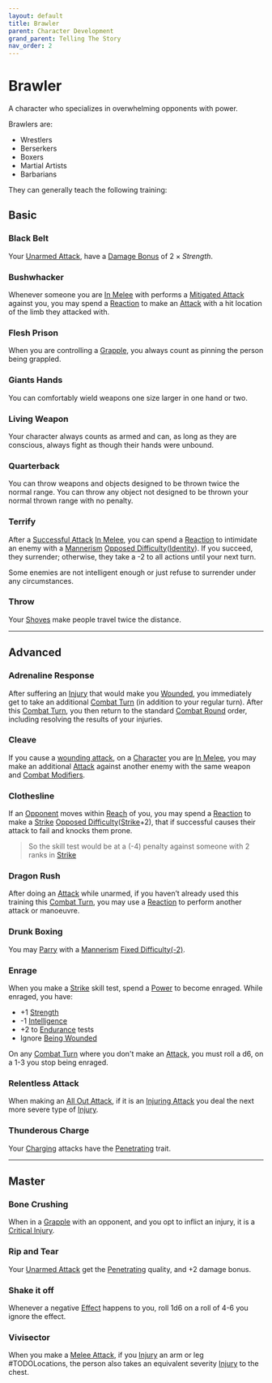 ```yaml
---
layout: default
title: Brawler
parent: Character Development
grand_parent: Telling The Story
nav_order: 2
---
```

# Brawler
A character who specializes in overwhelming opponents with power.

Brawlers are: 
* Wrestlers
* Berserkers
* Boxers
* Martial Artists
* Barbarians

They can generally teach the following training:

## Basic

### Black Belt
Your [Unarmed Attack](Core/Terminology#Unarmed%20Attack), have a [Damage Bonus](Core/Weapons#Damage%20Bonus) of $2 \times Strength$. 

### Bushwhacker
Whenever someone you are [In Melee](Core/Effects#In%20Melee) with performs a [Mitigated Attack](Core/Terminology#Mitigated%20Attack) against you, you may spend a [Reaction](Core/Terminology#Reaction) to make an [Attack](Core/Terminology#Attack) with a hit location of the limb they attacked with.

### Flesh Prison
When you are controlling a [Grapple](Core/Special-Combat-Actions#grapple), you always count as pinning the person being grappled.

### Giants Hands
You can comfortably wield weapons one size larger in one hand or two.

### Living Weapon
Your character always counts as armed and can, as long as they are conscious, always fight as though their hands were unbound.

### Quarterback
You can throw weapons and objects designed to be thrown twice the normal range. You can throw any object not designed to be thrown your normal thrown range with no penalty.

### Terrify
After a [Successful Attack](Core/Terminology#Successful%20Attack) [In Melee](Core/Effects#In%20Melee), you can spend a [Reaction](Core/Terminology#Reaction) to intimidate an enemy with a [Mannerism](Core/Communication#Mannerism) [Opposed Difficulty](Core/Skills#Opposed%20Difficulty)([Identity](Core/Spirit#Identity)). If you succeed, they surrender; otherwise, they take a -2 to all actions until your next turn.

Some enemies are not intelligent enough or just refuse to surrender under any circumstances.
### Throw
Your [Shoves](Core/Special-Combat-Actions#Shove) make people travel twice the distance.



---

## Advanced

### Adrenaline Response
After suffering an [Injury](Core/Injury) that would make you [Wounded](Core/Effects#Wounded), you immediately get to take an additional [Combat Turn](Core/Terminology#Combat%20Turn) (in addition to your regular turn). After this [Combat Turn](Core/Terminology#Combat%20Turn), you then return to the standard [Combat Round](Core/Terminology#Combat%20Round) order, including resolving the results of your injuries.

### Cleave
If you cause a [wounding attack](Core/Terminology#Wounding%20Attack), on a [Character](Core/Terminology#Character) you are [In Melee](Core/Effects#In%20Melee), you may make an additional [Attack](Core/Terminology#Attack) against another enemy with the same weapon and [Combat Modifiers](Core/Attacks#Combat%20Modifiers).

### Clothesline
If an [Opponent](Core/Terminology#Opponent) moves within [Reach](Core/Movement#Reach) of you, you may spend a [Reaction](Core/Terminology#Reaction) to make a [Strike](Core/Strength#Strike) [Opposed Difficulty](Core/Skills#Opposed%20Difficulty)([Strike](Core/Strength#Strike)+2), that if successful causes their attack to fail and knocks them prone.

> So the skill test would be at a (-4) penalty against someone with 2 ranks in [Strike](Core/Strength#Strike)

### Dragon Rush
After doing an [Attack](Core/Terminology#Attack) while unarmed, if you haven’t already used this training this [Combat Turn](Core/Terminology#Combat%20Turn), you may use a [Reaction](Core/Terminology#Reaction) to perform another attack or manoeuvre.

### Drunk Boxing
You may [Parry](Core/Special-Combat-Actions#Parry) with a [Mannerism](Core/Communication#Mannerism) [Fixed Difficulty(-2)](Core/Skills#Fixed%20Difficulty).

### Enrage
When you make a [Strike](Core/Strength#Strike) skill test, spend a [Power](Core/Stats#Max%20Power) to become enraged. While enraged, you have: 
* +1 [Strength](Core/Strength)
* -1 [Intelligence](Core/Intelligence)
* +2 to [Endurance](Core/Strength#Endurance) tests
* Ignore [Being Wounded](Core/Effects#Wounded)

On any [Combat Turn](Core/Terminology#Combat%20Turn) where you don't make an [Attack](Core/Terminology#Attack), you must roll a d6, on a 1-3 you stop being enraged.

### Relentless Attack
When making an [All Out Attack](Core/Reacting-To-Attacks#All%20Out%20Attack), if it is an [Injuring Attack](Core/Terminology#Wounding%20Attack) you deal the next more severe type of [Injury](Core/Injury#Injury).

### Thunderous Charge
Your [Charging](Core/Attack-Bonuses#Charging) attacks have the [Penetrating](Core/Weapon-Traits#Penetrating) trait.

---

## Master

### Bone Crushing
When in a [Grapple](Core/Special-Combat-Actions#grapple) with an opponent, and you opt to inflict an injury, it is a [Critical Injury](Core/Injury#Critical%20Injury).

### Rip and Tear
Your [Unarmed Attack](Core/Terminology#Unarmed%20Attack) get the [Penetrating](Core/Weapon-Traits#Penetrating) quality, and +2 damage bonus.

### Shake it off
Whenever a negative [Effect](Core/Effects) happens to you, roll 1d6 on a roll of 4-6 you ignore the effect.
### Vivisector
When you make a [Melee Attack](Core/Terminology#Melee%20Attack), if you [Injury](Core/Injury) an arm or leg #TODOLocations, the person also takes an equivalent severity [Injury](Core/Injury) to the chest.

